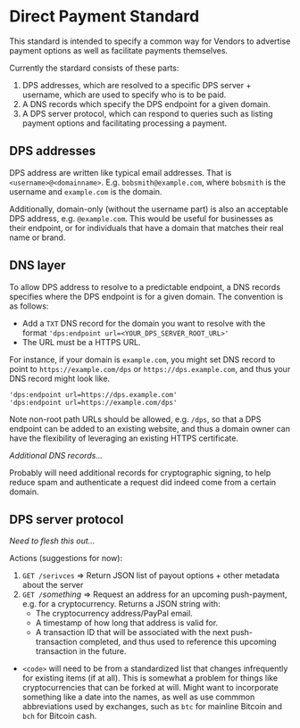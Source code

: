 # Direct Payment Standard

This standard is intended to specify a common way for Vendors to advertise payment options as well as facilitate payments themselves.

Currently the stardard consists of these parts:

1. DPS addresses, which are resolved to a specific DPS server + username, which are used to specify who is to be paid.
1. A DNS records which specify the DPS endpoint for a given domain.
1. A DPS server protocol, which can respond to queries such as listing payment options and facilitating processing a payment.

## DPS addresses

DPS address are written like typical email addresses. That is `<username>@<domainname>`. E.g. `bobsmith@example.com`, where `bobsmith` is the username and `example.com` is the domain.
  
Additionally, domain-only (without the username part) is also an acceptable DPS address, e.g. `@example.com`. This would be useful for businesses as their endpoint, or for individuals that have a domain that matches their real name or brand.

## DNS layer

To allow DPS address to resolve to a predictable endpoint, a DNS records specifies where the DPS endpoint is for a given domain. The convention is as follows:

- Add a `TXT` DNS record for the domain you want to resolve with the format `'dps:endpoint url=<YOUR_DPS_SERVER_ROOT_URL>'`
- The URL must be a HTTPS URL. 

For instance, if your domain is `example.com`, you might set DNS record to point to `https://example.com/dps` or `https://dps.example.com`, and thus your DNS record might look like.

    'dps:endpoint url=https://dps.example.com'
    'dps:endpoint url=https://example.com/dps'

Note non-root path URLs should be allowed, e.g. `/dps`, so that a DPS endpoint can be added to an existing 
website, and thus a domain owner can have the flexibility of leveraging an existing HTTPS certificate.

*Additional DNS records...*

Probably will need additional records for cryptographic signing, to help reduce spam and authenticate a request did indeed come from a certain domain.


## DPS server protocol

*Need to flesh this out...*

Actions (suggestions for now):

1. `GET /serivces` => Return JSON list of payout options + other metadata about the server
1. `GET /`*something*  => Request an address for an upcoming push-payment, e.g. for a cryptocurrency. Returns a JSON string with:
    * The cryptocurrency address/PayPal email.
    * A timestamp of how long that address is valid for. 
    * A transaction ID that will be associated with the next push-transaction completed, and thus used to reference this upcoming transaction in the future.
 
 
  
- `<code>` will need to be from a standardized list that changes infrequently for existing items (if at all). This is somewhat a problem for things like cryptocurrencies that can be forked at will. Might want to incorporate something like a date into the names, as well as use commmon abbreviations used by exchanges, such as `btc` for mainline Bitcoin and `bch` for Bitcoin cash.